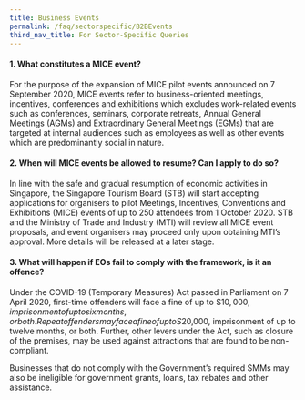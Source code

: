 ```yaml
---
title: Business Events
permalink: /faq/sectorspecific/B2BEvents
third_nav_title: For Sector-Specific Queries
---
```


#### **1. What constitutes a MICE event?**
For the purpose of the expansion of MICE pilot events announced on 7 September 2020, MICE events refer to business-oriented meetings, incentives, conferences and exhibitions which excludes work-related events such as conferences, seminars, corporate retreats, Annual General Meetings (AGMs) and Extraordinary General Meetings (EGMs) that are targeted at internal audiences such as employees as well as other events which are predominantly social in nature.

#### **2. When will MICE events be allowed to resume? Can I apply to do so?**
In line with the safe and gradual resumption of economic activities in Singapore, the Singapore Tourism Board (STB) will start accepting applications for organisers to pilot Meetings, Incentives, Conventions and Exhibitions (MICE)  events of up to 250 attendees from 1 October 2020. STB and the Ministry of Trade and Industry (MTI) will review all MICE event proposals, and event organisers may proceed only upon obtaining MTI’s approval. More details will be released at a later stage.

#### **3. What will happen if EOs fail to comply with the framework, is it an offence?**
Under the COVID-19 (Temporary Measures) Act passed in Parliament on 7 April 2020, first-time offenders will face a fine of up to S$10,000, imprisonment of up to six months, or both. Repeat offenders may face a fine of up to S$20,000, imprisonment of up to twelve months, or both. Further, other levers under the Act, such as closure of the premises, may be used against attractions that are found to be non-compliant.

Businesses that do not comply with the Government’s required SMMs may also be ineligible for government grants, loans, tax rebates and other assistance.